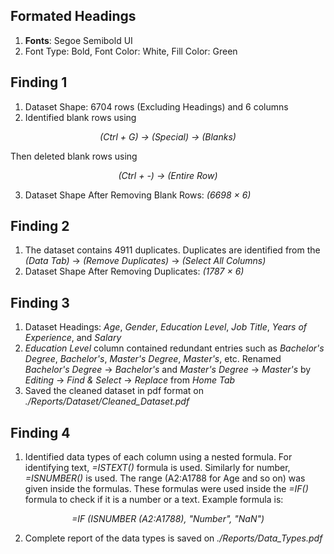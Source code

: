 ## Formated Headings
1. **Fonts**: Segoe Semibold UI
2. Font Type: Bold, Font Color: White, Fill Color: Green

## Finding 1
1. Dataset Shape: 6704 rows (Excluding Headings) and 6 columns
2. Identified blank rows using
<p align="center">
    <em>(Ctrl + G) → (Special) → (Blanks)</em>
</p> 
    Then deleted blank rows using 
<p align="center">
    <em>(Ctrl + -) → (Entire Row)</em>
</p>

3. Dataset Shape After Removing Blank Rows: *(6698 × 6)*

## Finding 2
1. The dataset contains 4911 duplicates. Duplicates are identified from the *(Data Tab)* → *(Remove Duplicates)* → *(Select All Columns)*
2. Dataset Shape After Removing Duplicates: *(1787 × 6)*

## Finding 3
1. Dataset Headings: *Age*, *Gender*, *Education Level*, *Job Title*, *Years of Experience*, and *Salary*
2. *Education Level* column contained redundant entries such as *Bachelor's Degree*, *Bachelor's*, *Master's Degree*, *Master's*, etc. Renamed *Bachelor's Degree* → *Bachelor's* and *Master's Degree* → *Master's* by *Editing* → *Find & Select* → *Replace* from *Home Tab*
3. Saved the cleaned dataset in pdf format on *./Reports/Dataset/Cleaned_Dataset.pdf*

## Finding 4
1. Identified data types of each column using a nested formula. For identifying text, *=ISTEXT()* formula is used. Similarly for number, *=ISNUMBER()* is used. The range (A2:A1788 for Age and so on) was given inside the formulas. These formulas were used inside the *=IF()* formula to check if it is a number or a text. Example formula is:
<p align="center">
  <em>=IF (ISNUMBER (A2:A1788), "Number", "NaN")</em>
</p>

2. Complete report of the data types is saved on *./Reports/Data_Types.pdf*
